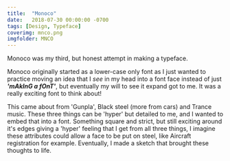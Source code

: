 ```yaml
---
title:  "Monoco"
date:   2018-07-30 00:00:00 -0700
tags: [Design, Typeface]
coverimg: mnco.png
imgfolder: MNCO
---
```

Monoco was my third, but honest attempt in making a typeface. 

Monoco originally started as a lower-case only font as I just wanted to practice moving an idea that I <i>see</i> in my head into a font face instead of just <b><i>'mAkInG a fOnT'</i></b>, but eventually my will to see it expand got to me. It was a really exciting font to think about!

This came about from 'Gunpla', Black steel (more from cars) and Trance music. These three things can be 'hyper' but detailed to me, and I wanted to embed that into a font. Something square and strict, but still exciting around it's edges giving a 'hyper' feeling that I get from all three things, I imagine these attributes could allow a face to be put on steel, like Aircraft registration for example. Eventually, I made a sketch that brought these thoughts to life.